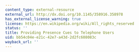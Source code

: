```yaml
---
content_type: external-resource
external_url: http://dx.doi.org/10.1145/358916.358978
has_external_license_warning: true
license: https://en.wikipedia.org/wiki/All_rights_reserved
status: ''
title: Providing Presence Cues to Telephone Users
uid: bb54c04e-e21c-42e7-a43d-2d2fc608083c
wayback_url: ''
---
```

